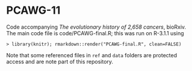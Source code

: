 # PCAWG-11
Code accompanying _The evolutionary history of 2,658 cancers_, bioRxiv.
The main code file is code/PCAWG-final.R; this was run on R-3.1.1 using
```{R}
> library(knitr); rmarkdown::render("PCAWG-final.R", clean=FALSE)
```
Note that some referenced files in `ref` and `data` folders are protected access and are note part of this repository.
